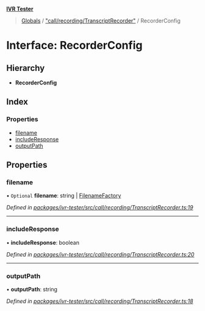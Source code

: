 **[IVR Tester](../README.md)**

> [Globals](../README.md) / ["call/recording/TranscriptRecorder"](../modules/_call_recording_transcriptrecorder_.md) / RecorderConfig

# Interface: RecorderConfig

## Hierarchy

* **RecorderConfig**

## Index

### Properties

* [filename](_call_recording_transcriptrecorder_.recorderconfig.md#filename)
* [includeResponse](_call_recording_transcriptrecorder_.recorderconfig.md#includeresponse)
* [outputPath](_call_recording_transcriptrecorder_.recorderconfig.md#outputpath)

## Properties

### filename

• `Optional` **filename**: string \| [FilenameFactory](../modules/_call_recording_filename_filenamefactory_.md#filenamefactory)

*Defined in [packages/ivr-tester/src/call/recording/TranscriptRecorder.ts:19](https://github.com/SketchingDev/ivr-tester/blob/8e79354/packages/ivr-tester/src/call/recording/TranscriptRecorder.ts#L19)*

___

### includeResponse

•  **includeResponse**: boolean

*Defined in [packages/ivr-tester/src/call/recording/TranscriptRecorder.ts:20](https://github.com/SketchingDev/ivr-tester/blob/8e79354/packages/ivr-tester/src/call/recording/TranscriptRecorder.ts#L20)*

___

### outputPath

•  **outputPath**: string

*Defined in [packages/ivr-tester/src/call/recording/TranscriptRecorder.ts:18](https://github.com/SketchingDev/ivr-tester/blob/8e79354/packages/ivr-tester/src/call/recording/TranscriptRecorder.ts#L18)*
